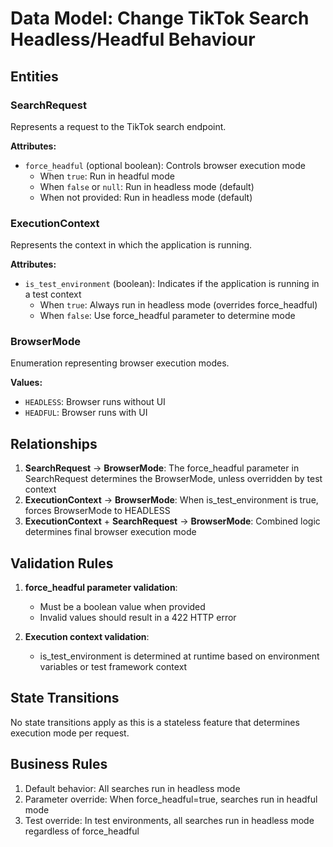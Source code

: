# Data Model: Change TikTok Search Headless/Headful Behaviour

## Entities

### SearchRequest
Represents a request to the TikTok search endpoint.

**Attributes:**
- `force_headful` (optional boolean): Controls browser execution mode
  - When `true`: Run in headful mode
  - When `false` or `null`: Run in headless mode (default)
  - When not provided: Run in headless mode (default)

### ExecutionContext
Represents the context in which the application is running.

**Attributes:**
- `is_test_environment` (boolean): Indicates if the application is running in a test context
  - When `true`: Always run in headless mode (overrides force_headful)
  - When `false`: Use force_headful parameter to determine mode

### BrowserMode
Enumeration representing browser execution modes.

**Values:**
- `HEADLESS`: Browser runs without UI
- `HEADFUL`: Browser runs with UI

## Relationships

1. **SearchRequest** → **BrowserMode**: The force_headful parameter in SearchRequest determines the BrowserMode, unless overridden by test context
2. **ExecutionContext** → **BrowserMode**: When is_test_environment is true, forces BrowserMode to HEADLESS
3. **ExecutionContext** + **SearchRequest** → **BrowserMode**: Combined logic determines final browser execution mode

## Validation Rules

1. **force_headful parameter validation**:
   - Must be a boolean value when provided
   - Invalid values should result in a 422 HTTP error

2. **Execution context validation**:
   - is_test_environment is determined at runtime based on environment variables or test framework context

## State Transitions

No state transitions apply as this is a stateless feature that determines execution mode per request.

## Business Rules

1. Default behavior: All searches run in headless mode
2. Parameter override: When force_headful=true, searches run in headful mode
3. Test override: In test environments, all searches run in headless mode regardless of force_headful